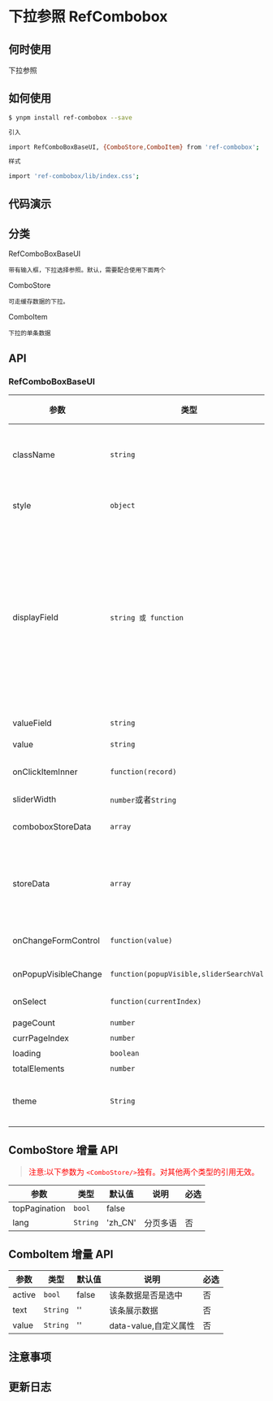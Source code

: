 # 下拉参照 RefCombobox

## 何时使用

下拉参照

## 如何使用

```sh
$ ynpm install ref-combobox --save

引入

import RefComboBoxBaseUI, {ComboStore,ComboItem} from 'ref-combobox';

样式

import 'ref-combobox/lib/index.css';

```

## 代码演示



## 分类

RefComboBoxBaseUI
    
    带有输入框，下拉选择参照。默认，需要配合使用下面两个

ComboStore
    
    可走缓存数据的下拉。

ComboItem
    
    下拉的单条数据

## API

### RefComboBoxBaseUI 

参数 | 类型 |默认值| 说明 | 必选
---|---|--- | --- | ---
className |`string`|空 | 参照class样式，作用于整个参照的样式，默认为空。 'ref-walsin-modal'特殊样式| 否
style| `object`|{} | 参照style样式，作用域整个参照最外层|否
displayField |<code>string 或 function</code>|'{refname}' |记录中显示的值。<br/>当为字符串时则会根据`{}`包裹的增则匹配替换。<br/>如：`'人员姓名：{refname}，编号：{refcode}'`<br/>当为函数时则需自定义返回内容，参数为迭代已选择的记录。<br/>如：<br/>displayField: (record)=>  ${record.refname}-${record.refname}| 否
valueField |`string`|'refcode' |待提交的 value 的键。 | 否
value| `string` | ''|输入框展示的值| 否
onClickItemInner | `function(record)`| -- | 下拉选中，返回缓存的数据对应的完整| 否
sliderWidth|`number`或者`String`| 'auto'| 下拉菜单的宽度|否
comboboxStoreData| `array` | [] | 下拉参照要展示dom集合，搭配<ComboItem>使用 | 否
storeData| `array` | [] | 下拉参照数据集合，不传入storeData会导致onClickItemInner不能返回对应的完整数据 | 否
onChangeFormControl| `function(value)` | - | 输入框输入值回调，value是输入内容 | 否
onPopupVisibleChange| `function(popupVisible,sliderSearchVal)` | -| 下拉面板状态改变时回调函数| 否
onSelect| `function(currentIndex)` | - | 翻页回调，返回当前页面| 否
pageCount | `number` | 1 | 总页数 | 否
currPageIndex| `number` | 0 | 当前页码 | 否
loading | `boolean` | false | 是否展示加载 | 否
totalElements | `number` | 0 | 总条数 | 否
theme| `String` | 'ref-red' | 参照主题，现在就两种选择'ref-red'或者'ref-blue' | 否

## ComboStore 增量 API

><span style="color: red; font-size: 15px;">注意:以下参数为 `<ComboStore/>`独有。对其他两个类型的引用无效。</span>

参数 | 类型 |默认值| 说明 | 必选
---|---|--- | --- | ---
topPagination| `bool`| false
lang| `String`| 'zh_CN'| 分页多语 | 否



## ComboItem 增量 API

参数 | 类型 |默认值| 说明 | 必选
---|---|--- | --- | ---
active| `bool`| false | 该条数据是否是选中 | 否
text| `String`| ''| 该条展示数据 | 否
value | `String`| ''| data-value,自定义属性 | 否


## 注意事项

## 更新日志
